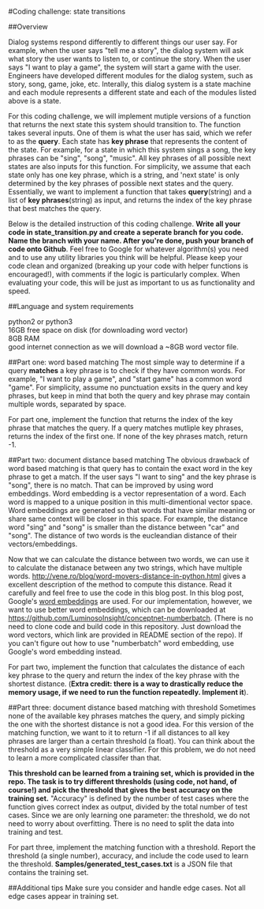 #Coding challenge: state transitions

##Overview

Dialog systems respond differently to different things our user say. For example, when the user says "tell me a story", the dialog system will ask what story the user wants to listen to, or continue the story. When the user says "I want to play a game", the system will start a game with the user. Engineers have developed different modules for the dialog system, such as story, song, game, joke, etc. Interally, this dialog system is a state machine and each module represents a different state and each of the modules listed above is a state.

For this coding challenge, we will implement mutiple versions of a function that returns the next state this system should transition to. The function takes several inputs. One of them is what the user has said, which we refer to as the **query**. Each state has **key phrase** that represents the content of the state. For example, for a state in which this system sings a song, the key phrases can be "sing", "song", "music". All key phrases of all possible next states are also inputs for this function. For simplicity, we assume that each state only has one key phrase, which is a string, and 'next state' is only determined by the key phrases of possible next states and the query. Essentially, we want to implement a function that takes **query**(string) and a list of **key phrases**(string) as input, and returns the index of the key phrase that best matches the query.

Below is the detailed instruction of this coding challenge. **Write all your code in state_transition.py and create a seperate branch for you code. Name the branch with your name. After you're done, push your branch of code onto Github**. Feel free to Google for whatever algorithm(s) you need and to use any utility libraries you think will be helpful. Please keep your code clean and organized (breaking up your code with helper functions is encouraged!), with comments if the logic is particularly complex. When evaluating your code, this will be just as important to us as functionality and speed.

##Language and system requirements

python2 or python3  <br>
16GB free space on disk (for downloading word vector) <br>
8GB RAM <br>
good internet connection as we will download a ~8GB word vector file.

##Part one: word based matching
The most simple way to determine if a query **matches** a key phrase is to check if they have common words. For example, "I want to play a game", and "start game" has a common word "game". For simplicity, assume no punctuation exsits in the query and key phrases, but keep in mind that both the query and key phrase may contain multiple words, separated by space. 

For part one, implement the function that returns the index of the key phrase that matches the query. If a query matches mutliple key phrases, returns the index of the first one. If none of the key phrases match, return -1.

##Part two: document distance based matching
The obvious drawback of word based matching is that query has to contain the exact word in the key phrase to get a match. If the user says "I want to sing" and the key phrase is "song", there is no match. That can be improved by using word embeddings. Word embedding is a vector representation of a word. Each word is mapped to a unique position in this multi-dimentional vector space. Word embeddings are generated so that words that have similar meaning or share same context will be closer in this space. For example, the distance word "sing" and "song" is smaller than the distance between "car" and "song". The distance of two words is the eucleandian distance of their vectors/embeddings.

Now that we can calculate the distance between two words, we can use it to calculate the distanace between any two strings, which have multiple words. <http://vene.ro/blog/word-movers-distance-in-python.html> gives a excellent description of the method to compute this distance. Read it carefully and feel free to use the code in this blog post. In this blog post, Google's [word embeddings](https://drive.google.com/file/d/0B7XkCwpI5KDYNlNUTTlSS21pQmM/edit) are used. For our implementation, however, we want to use better word embeddings, which can be downloaded at <https://github.com/LuminosoInsight/conceptnet-numberbatch>. (There is no need to clone code and build code in this repository. Just download the word vectors, which link are provided in README section of the repo). If you can't figure out how to use "numberbatch" word embedding, use Google's word embedding instead.

For part two, implement the function that calculates the distance of each key phrase to the query and return the index of the key phrase with the shortest distance. (**Extra credit: there is a way to drastically reduce the memory usage, if we need to run the function repeatedly. Implement it**).

##Part three: document distance based matching with threshold
Sometimes none of the available key phrases matches the query, and simply picking the one with the shortest distance is not a good idea. For this version of the matching function, we want to it to return -1 if all distances to all key phrases are larger than a certain threshold (a float). You can think about the threshold as a very simple linear classifier. For this problem, we do not need to learn a more complicated classifer than that.

**This threshold can be learned from a training set, which is provided in the repo. The task is to try different thresholds (using code, not hand, of course!) and pick the threshold that gives the best accuracy on the training set.** "Accuracy" is defined by the number of test cases where the function gives correct index as output, divided by the total number of test cases. Since we are only learning one parameter: the threshold, we do not need to worry about overfitting. There is no need to split the data into training and test. 

For part three, implement the matching function with a threshold. Report the threshold (a single number), accuracy, and include the code used to learn the threshold. **Samples/generated_test_cases.txt** is a JSON file that contains the training set.

##Additional tips
Make sure you consider and handle edge cases. Not all edge cases appear in training set.
